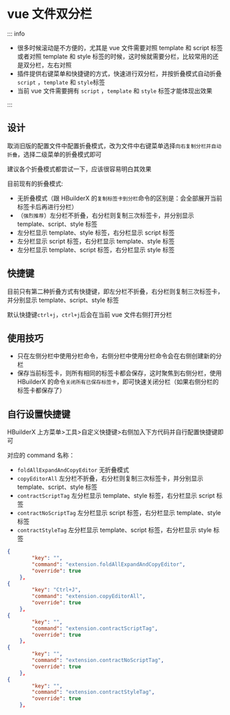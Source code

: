 # vue 文件双分栏

::: info

- 很多时候滚动是不方便的，尤其是 vue 文件需要对照 template 和 script 标签或者对照 template 和 style 标签的时候，这时候就需要分栏，比较常用的还是双分栏，左右对照
- 插件提供右键菜单和快捷键的方式，快速进行双分栏，并按折叠模式自动折叠 `script` ，`template` 和 `style`标签
- 当前 vue 文件需要拥有 `script` ，`template` 和 `style` 标签才能体现出效果

:::

## 设计

取消旧版的配置文件中配置折叠模式，改为文件中右键菜单选择`向右复制分栏并自动折叠`，选择二级菜单的折叠模式即可

建议各个折叠模式都尝试一下，应该很容易明白其效果

目前现有的折叠模式:

- 无折叠模式（跟 HBuilderX 的`复制标签卡到分栏`命令的区别是：会全部展开当前标签卡后再进行分栏）
- （`强烈推荐`）左分栏不折叠，右分栏则复制三次标签卡，并分别显示 template、script、style 标签
- 左分栏显示 template、style 标签，右分栏显示 script 标签
- 左分栏显示 script 标签，右分栏显示 template、style 标签
- 左分栏显示 template、script 标签，右分栏显示 style 标签

## 快捷键

目前只有第二种折叠方式有快捷键，即左分栏不折叠，右分栏则复制三次标签卡，并分别显示 template、script、style 标签

默认快捷键`ctrl+j`，`ctrl+j`后会在当前 vue 文件右侧打开分栏

## 使用技巧

- 只在左侧分栏中使用分栏命令，右侧分栏中使用分栏命令会在右侧创建新的分栏
- 保存当前标签卡，则所有相同的标签卡都会保存，这时聚焦到右侧分栏，使用 HBuilderX 的命令`关闭所有已保存标签卡`，即可快速关闭分栏（如果右侧分栏的标签卡都保存了）

## 自行设置快捷键

HBuilderX 上方菜单>工具>自定义快捷键>右侧加入下方代码并自行配置快捷键即可

对应的 command 名称：

- `foldAllExpandAndCopyEditor` 无折叠模式
- `copyEditorAll` 左分栏不折叠，右分栏则复制三次标签卡，并分别显示 template、script、style 标签
- `contractScriptTag` 左分栏显示 template、style 标签，右分栏显示 script 标签
- `contractNoScriptTag` 左分栏显示 script 标签，右分栏显示 template、style 标签
- `contractStyleTag` 左分栏显示 template、script 标签，右分栏显示 style 标签

```json
{
        "key": "",
        "command": "extension.foldAllExpandAndCopyEditor",
        "override": true
    },
{
        "key": "Ctrl+J",
        "command": "extension.copyEditorAll",
        "override": true
    },
{
        "key": "",
        "command": "extension.contractScriptTag",
        "override": true
    },
{
        "key": "",
        "command": "extension.contractNoScriptTag",
        "override": true
    },
{
        "key": "",
        "command": "extension.contractStyleTag",
        "override": true
    },
```
